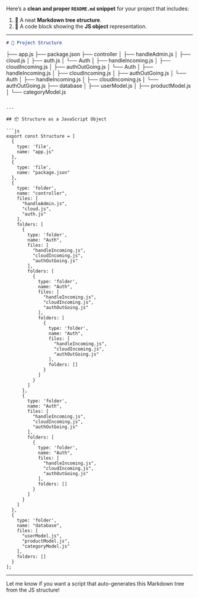 Here’s a **clean and proper `README.md` snippet** for your project that includes:

1. 📂 A neat **Markdown tree structure**.
2. 🧠 A code block showing the **JS object** representation.

---

```markdown
# 📁 Project Structure

```

├── app.js
├── package.json
├── controller
│   ├── handleAdmin.js
│   ├── cloud.js
│   ├── auth.js
│   └── Auth
│       ├── handleIncoming.js
│       ├── cloudIncoming.js
│       ├── authOutGoing.js
│       └── Auth
│           ├── handleIncoming.js
│           ├── cloudIncoming.js
│           ├── authOutGoing.js
│           └── Auth
│               ├── handleIncoming.js
│               ├── cloudIncoming.js
│               └── authOutGoing.js
├── database
│   ├── userModel.js
│   ├── productModel.js
│   └── categoryModel.js

````

---

## 📦 Structure as a JavaScript Object

```js
export const Structure = [
  {
    type: 'file',
    name: "app.js"
  },
  {
    type: 'file',
    name: "package.json"
  },
  {
    type: 'folder',
    name: "controller",
    files: [
      "handleAdmin.js",
      "cloud.js",
      "auth.js"
    ],
    folders: [
      {
        type: 'folder',
        name: "Auth",
        files: [
          "handleIncoming.js",
          "cloudIncoming.js",
          "authOutGoing.js"
        ],
        folders: [
          {
            type: 'folder',
            name: "Auth",
            files: [
              "handleIncoming.js",
              "cloudIncoming.js",
              "authOutGoing.js"
            ],
            folders: [
              {
                type: 'folder',
                name: "Auth",
                files: [
                  "handleIncoming.js",
                  "cloudIncoming.js",
                  "authOutGoing.js"
                ],
                folders: []
              }
            ]
          }
        ]
      },
      {
        type: 'folder',
        name: "Auth",
        files: [
          "handleIncoming.js",
          "cloudIncoming.js",
          "authOutGoing.js"
        ],
        folders: [
          {
            type: 'folder',
            name: "Auth",
            files: [
              "handleIncoming.js",
              "cloudIncoming.js",
              "authOutGoing.js"
            ],
            folders: []
          }
        ]
      }
    ]
  },
  {
    type: 'folder',
    name: "database",
    files: [
      "userModel.js",
      "productModel.js",
      "categoryModel.js"
    ],
    folders: []
  }
];
````

---

Let me know if you want a script that auto-generates this Markdown tree from the JS structure!
